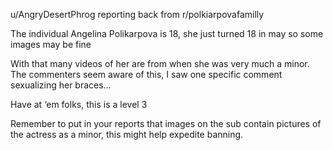 u/AngryDesertPhrog reporting back from r/polkiarpovafamilly

The individual Angelina Polikarpova is 18, she just turned 18 in may so some images may be fine

With that many videos of her are from when she was very much a minor. 
The commenters seem aware of this, I saw one specific comment sexualizing her braces… 

Have at ‘em folks, this is a level 3

Remember to put in your reports that images on the sub contain pictures of the actress as a minor, this might help expedite banning.